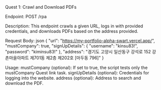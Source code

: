 Quest 1: Crawl and Download PDFs


Endpoint: POST /rpa


Description: This endpoint crawls a given URL, logs in with 
provided credentials, and downloads PDFs based on the address provided.


Request Body:
json
{
  "url": "https://my-portfolio-alpha-swart.vercel.app/",
  "mustCompany": true,
  "signUpDetails": {
      "username": "kinsu83!",
      "password": "kiminsu83!"
  },
  "address": "경기도 고양시 일산동구 강석로 152 강촌마을아파트 제701동 제2층 제202호 [마두동 796]"
}




Usage:
mustCompany (optional): If set to true, the script tests only the mustCompany Quest link task.
signUpDetails (optional): Credentials for logging into the website.
address (optional): Address to search and download the PDF.